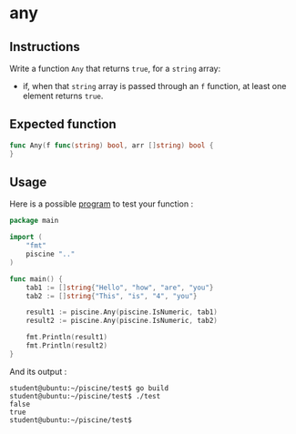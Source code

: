 # any

## Instructions

Write a function `Any` that returns `true`, for a `string` array:

- if, when that `string` array is passed through an `f` function, at least one element returns `true`.

## Expected function

```go
func Any(f func(string) bool, arr []string) bool {
}
```

## Usage

Here is a possible [program](TODO-LINK) to test your function :

```go
package main

import (
	"fmt"
	piscine ".."
)

func main() {
	tab1 := []string{"Hello", "how", "are", "you"}
	tab2 := []string{"This", "is", "4", "you"}

	result1 := piscine.Any(piscine.IsNumeric, tab1)
	result2 := piscine.Any(piscine.IsNumeric, tab2)

	fmt.Println(result1)
	fmt.Println(result2)
}
```

And its output :

```console
student@ubuntu:~/piscine/test$ go build
student@ubuntu:~/piscine/test$ ./test
false
true
student@ubuntu:~/piscine/test$
```
